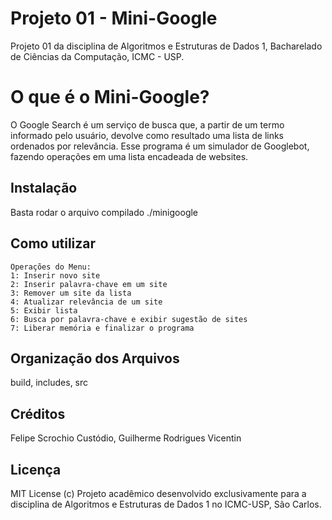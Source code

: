 # Projeto 01 - Mini-Google

Projeto 01 da disciplina de Algoritmos e Estruturas de Dados 1, Bacharelado de Ciências da Computação, ICMC - USP.

# O que é o Mini-Google?

O Google Search é um serviço de busca que, a partir de um termo informado pelo usuário,
devolve como resultado uma lista de links ordenados por relevância. Esse programa é um
simulador de Googlebot, fazendo operações em uma lista encadeada de websites.

## Instalação

Basta rodar o arquivo compilado ./minigoogle

## Como utilizar

	Operações do Menu:
	1: Inserir novo site
	2: Inserir palavra-chave em um site
	3: Remover um site da lista
	4: Atualizar relevância de um site
	5: Exibir lista
	6: Busca por palavra-chave e exibir sugestão de sites
	7: Liberar memória e finalizar o programa

## Organização dos Arquivos

build, includes, src

## Créditos

Felipe Scrochio Custódio, Guilherme Rodrigues Vicentin

## Licença

MIT License (c)
Projeto acadêmico desenvolvido exclusivamente para a disciplina de Algoritmos e Estruturas de Dados 1 no ICMC-USP, São Carlos. 